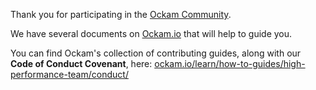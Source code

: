 Thank you for participating in the [Ockam Community](https://github.com/build-trust/ockam/discussions).

We have several documents on [Ockam.io](https://www.ockam.io/) that will help to guide you.

You can find Ockam's collection of contributing guides, along with our **Code of Conduct Covenant**, here:
[ockam.io/learn/how-to-guides/high-performance-team/conduct/](https://www.ockam.io/learn/how-to-guides/high-performance-team/conduct/)
